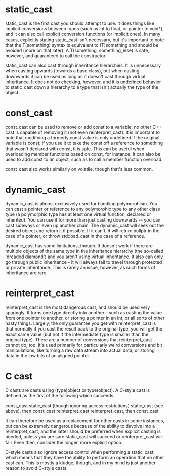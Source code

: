 
# static_cast   

static_cast is the first cast you should attempt to use. It does things like implicit conversions between types (such as int to float, or pointer to void*), and it can also call explicit conversion functions (or implicit ones). In many cases, explicitly stating static_cast isn't necessary, but it's important to note that the T(something) syntax is equivalent to (T)something and should be avoided (more on that later). A T(something, something_else) is safe, however, and guaranteed to call the constructor.

static_cast can also cast through inheritance hierarchies. It is unnecessary when casting upwards (towards a base class), but when casting downwards it can be used as long as it doesn't cast through virtual inheritance. It does not do checking, however, and it is undefined behavior to static_cast down a hierarchy to a type that isn't actually the type of the object.

# const_cast

const_cast can be used to remove or add const to a variable; no other C++ cast is capable of removing it (not even reinterpret_cast). It is important to note that modifying a formerly const value is only undefined if the original variable is const; if you use it to take the const off a reference to something that wasn't declared with const, it is safe. This can be useful when overloading member functions based on const, for instance. It can also be used to add const to an object, such as to call a member function overload.

const_cast also works similarly on volatile, though that's less common.

# dynamic_cast

dynamic_cast is almost exclusively used for handling polymorphism. You can cast a pointer or reference to any polymorphic type to any other class type (a polymorphic type has at least one virtual function, declared or inherited). You can use it for more than just casting downwards -- you can cast sideways or even up another chain. The dynamic_cast will seek out the desired object and return it if possible. If it can't, it will return nullptr in the case of a pointer, or throw std::bad_cast in the case of a reference.

dynamic_cast has some limitations, though. It doesn't work if there are multiple objects of the same type in the inheritance hierarchy (the so-called 'dreaded diamond') and you aren't using virtual inheritance. It also can only go through public inheritance - it will always fail to travel through protected or private inheritance. This is rarely an issue, however, as such forms of inheritance are rare.

# reinterpret_cast

reinterpret_cast is the most dangerous cast, and should be used very sparingly. It turns one type directly into another - such as casting the value from one pointer to another, or storing a pointer in an int, or all sorts of other nasty things. Largely, the only guarantee you get with reinterpret_cast is that normally if you cast the result back to the original type, you will get the exact same value (but not if the intermediate type is smaller than the original type). There are a number of conversions that reinterpret_cast cannot do, too. It's used primarily for particularly weird conversions and bit manipulations, like turning a raw data stream into actual data, or storing data in the low bits of an aligned pointer.

# C cast

C casts are casts using (type)object or type(object). A C-style cast is defined as the first of the following which succeeds:

   const_cast
   static_cast (though ignoring access restrictions)
   static_cast (see above), then const_cast
   reinterpret_cast
   reinterpret_cast, then const_cast

It can therefore be used as a replacement for other casts in some instances, but can be extremely dangerous because of the ability to devolve into a reinterpret_cast, and the latter should be preferred when explicit casting is needed, unless you are sure static_cast will succeed or reinterpret_cast will fail. Even then, consider the longer, more explicit option.

C-style casts also ignore access control when performing a static_cast, which means that they have the ability to perform an operation that no other cast can. This is mostly a kludge, though, and in my mind is just another reason to avoid C-style casts.
